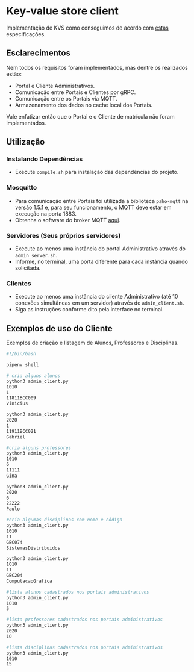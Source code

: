 # Key-value store client

Implementação de KVS como conseguimos de acordo com [estas](https://paulo-coelho.github.io/ds_notes/projeto/) especificações. 


## Esclarecimentos

Nem todos os requisitos foram implementados, mas dentre os realizados estão:
* Portal e Cliente Administrativos.
* Comunicação entre Portais e Clientes por gRPC.
* Comunicação entre os Portais via MQTT.
* Armazenamento dos dados no cache local dos Portais.

Vale enfatizar então que o Portai e o Cliente de matrícula não foram implementados.

## Utilização
### Instalando Dependências

* Execute ```compile.sh``` para instalação das dependências do projeto.

### Mosquitto

* Para comunicação entre Portais foi utilizada a biblioteca ```paho-mqtt``` na versão 1.5.1 e, para seu funcionamento, o MQTT deve estar em execução na porta 1883.
* Obtenha o software do broker MQTT [aqui](https://mosquitto.org/download/).

### Servidores (Seus próprios servidores)

* Execute ao menos uma instância do portal Administrativo através do ```admin_server.sh```.
* Informe, no terminal, uma porta diferente para cada instância quando solicitada.

### Clientes

* Execute ao menos uma instância do cliente Administrativo (até 10 conexões simultâneas em um servidor) através de ```admin_client.sh```.
* Siga as instruções conforme dito pela interface no terminal.

## Exemplos de uso do Cliente

Exemplos de criação e listagem de Alunos, Professores e Disciplinas.

```bash
#!/bin/bash

pipenv shell

# cria alguns alunos
python3 admin_client.py
1010
1
11811BCC009
Vinicius

python3 admin_client.py
2020
1
11911BCC021
Gabriel

#cria alguns professores
python3 admin_client.py
1010
6
11111
Gina

python3 admin_client.py
2020
6
22222
Paulo

#cria algumas disciplinas com nome e código
python3 admin_client.py
1010
11
GBC074
SistemasDistribuidos

python3 admin_client.py
1010
11
GBC204
ComputacaoGrafica

#lista alunos cadastrados nos portais administrativos
python3 admin_client.py
1010
5

#lista professores cadastrados nos portais administrativos
python3 admin_client.py
2020
10

#lista disciplinas cadastrados nos portais administrativos
python3 admin_client.py
1010
15
```